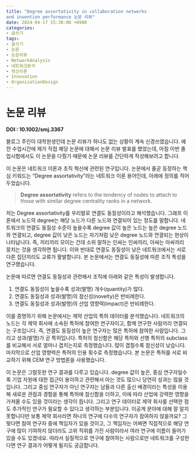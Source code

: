 ```yaml
---
title: "Degree assortativity in collaboration networks
and invention performance 논문 리뷰"
date: 2024-04-17 15:30:00 +0900
categories:
- 글쓰기
tags:
- 글쓰기
- 논문
- 논문리뷰
- NetworkAnalysis
- 네트워크분석
- 혁신이론
- Innovation
- OrganizationDesign
---
```


# 논문 리뷰

**DOI : 10.1002/smj.3367**

블로그 주인이 대학원생인데 논문 리뷰가 하나도 없는 상황이 계속 신경쓰였습니다. 예전 수업시간에 제가 직접 해당 논문에 대해서 논문 리뷰 발표를 했었는데, 마침 이번 졸업시험에서도 이 논문을 다뤘기 때문에 논문 리뷰를 간단하게 작성해보려고 합니다.  

이 논문은 네트워크 이론과 조직 혁신에 관련된 연구입니다. 논문에서 줄곧 등장하는 핵심 키워드는 “Degree assortativity”라는 네트워크 이론 용어인데, 아래에 정의를 적어두었습니다.

> **Degree assortativity** refers to the tendency of nodes to attach to those with similar degree centrality ranks in a network.
> 

저는 Degree assortativity를 우리말로 연결도 동질성이라고 해석했습니다. 그래프 이론에서 노드의 degree는 해당 노드가 다른 노드와 연결되어 있는 정도를 말합니다. 네트워크의 연결도 동질성 수준이 높을수록 degree 값이 높은 노드는 높은 degree 노드와 연결되고, degree 값이 낮은 노드는 자기처럼 낮은 degree 노드와 연결되는 현상이 나타납니다. 즉, 끼리끼리 모이는 건데 소위 말하는 인싸는 인싸끼리, 아싸는 아싸끼리 뭉치는 것을 생각하면 됩니다. 이와 반대로 연결도 동질성이 낮은 네트워크에서는 서로 다른 집단끼리도 교류가 활발합니다. 본 논문에서는 연결도 동질성에 따른 조직 특성을 연구했습니다. 

논문에 따르면 연결도 동질성과 관련해서 조직에 아래와 같은 특성이 발생합니다.

1. 연결도 동질성이 높을수록 성과(발명) 개수(quantity)가 많다.
2. 연결도 동질성과 성과(발명)의 참신성(novelty)은 반비례한다.
3. 연결도 동질성과 성과(발명)의 산업 영향력(impact)은 반비례한다. 

이를 증명하기 위해 논문에서는 제약 산업의 특허 데이터를 분석했습니다. 네트워크의 노드는 각 제약 회사에 소속된 특허에 참여한 연구자이고, 함께 연구한 사람끼리 연결되는 구조입니다. 즉, 연결도 동질성이 높은 연구자는 많은 특허에 참여한 사람입니다. 그리고 성과(발명)가 곧 특허입니다. 특허의 참신함은 해당 특허와 선행 특허의 subclass를 비교해서 서로 얼마나 겹치는지로 측정했습니다. 많이 겹칠수록 참신성이 낮습니다. 마지막으로 산업 영향력은 특허의 인용 횟수로 측정했습니다. 본 논문은 특허를 서로 비교하기 위해 CEM 연구 방법론을 사용했습니다.

이 논문은 그럴듯한 연구 결과를 다루고 있습니다. degree 값이 높은, 중심 연구자일수록 기업 자원에 대한 접근이 용이하고 관련해서 아는 것도 많으니 당연히 성과는 많을 것입니다. 그리고 중심 연구자가 아닌 연구자는 남들과 다른 출신 배경이라는 특성을 이용해 새로운 관점과 경험을 통해 특허에 참신함을 더하고, 이에 따라 산업에 강력한 영향을 가져올 수도 있을 것이라는 생각이 듭니다. 그리고 연구 데이터로 제약 회사를 선택한 점도 추가적인 연구가 필요할 수 있다고 생각하는 부분입니다. 이공계 분야에 대해 잘 알지 못합니다만 보통 제약 회사라면 하나의 연구에 다수의 연구자가 참여하지 않을까요? 그렇다면 참여 연구자 중에 책임자가 있을 것이고, 그 책임자는 어쩌면 직접적으로 해당 연구에 많이 기여하지 않더라도 고위 직위를 가진 사람이라서 여러 연구에 이름이 들어가 있을 수도 있겠네요. 따라서 실질적으로 연구에 참여하는 사람으로만 네트워크를 구성한다면 연구 결과가 어떻게 될지도 궁금합니다.



